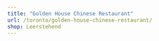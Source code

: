 ```yaml
---
title: "Golden House Chinese Restaurant"
url: /toronto/golden-house-chinese-restaurant/
shop: Leerstehend
---
```

